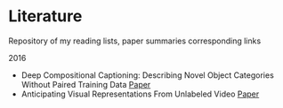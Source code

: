 # Literature
Repository of my reading lists, paper summaries corresponding links

2016
* Deep Compositional Captioning: Describing Novel Object Categories Without Paired Training Data [Paper](https://arxiv.org/abs/1511.05284)
* Anticipating Visual Representations From Unlabeled Video [Paper](http://web.mit.edu/vondrick/prediction.pdf)
